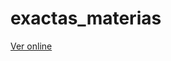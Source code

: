 # exactas_materias

[Ver online](https://matiaslopez.github.io/exactas_materias/jquery/table-sortable-master/dist/index.html)

